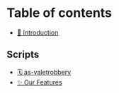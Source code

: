 # Table of contents

* [👋 Introduction](README.md)

## Scripts

* [🗓 as-valetrobbery](scripts/as-valetrobbery.md)
* [✨ Our Features](scripts/our-features.md)
